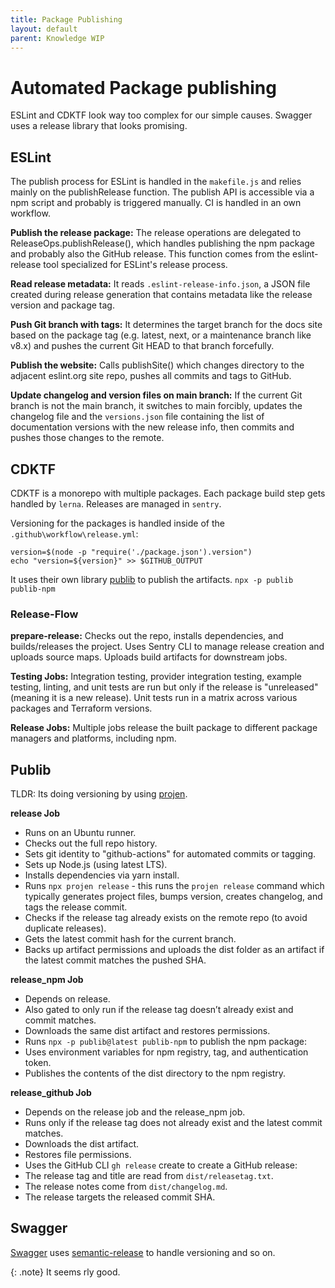 ```yaml
--- 
title: Package Publishing
layout: default
parent: Knowledge WIP
---
```


# Automated Package publishing


ESLint and CDKTF look way too complex for our simple causes.
Swagger uses a release library that looks promising.

## ESLint 

The publish process for ESLint is handled in the `makefile.js` and relies mainly on the publishRelease function.
The publish API is accessible via a npm script and probably is triggered manually. CI is handled in an own workflow.

**Publish the release package:**
The release operations are delegated to ReleaseOps.publishRelease(), which handles publishing the npm package and probably also the GitHub release. This function comes from the eslint-release tool specialized for ESLint's release process. 

**Read release metadata:**
It reads `.eslint-release-info.json`, a JSON file created during release generation that contains metadata like the release version and package tag.

**Push Git branch with tags:**
It determines the target branch for the docs site based on the package tag (e.g. latest, next, or a maintenance branch like v8.x) and pushes the current Git HEAD to that branch forcefully.

**Publish the website:**
Calls publishSite() which changes directory to the adjacent eslint.org site repo, pushes all commits and tags to GitHub.

**Update changelog and version files on main branch:**
If the current Git branch is not the main branch, it switches to main forcibly, updates the changelog file and the `versions.json` file containing the list of documentation versions with the new release info, then commits and pushes those changes to the remote.

## CDKTF

CDKTF is a monorepo with multiple packages. 
Each package build step gets handled by `lerna`. 
Releases are managed in `sentry`.

Versioning for the packages is handled inside of the `.github\workflow\release.yml`:

```YML
version=$(node -p "require('./package.json').version")
echo "version=${version}" >> $GITHUB_OUTPUT
```

It uses their own library [publib](https://github.com/cdklabs/publib) to publish the artifacts. `npx -p publib publib-npm`

### Release-Flow

**prepare-release:**
Checks out the repo, installs dependencies, and builds/releases the project.
Uses Sentry CLI to manage release creation and uploads source maps.
Uploads build artifacts for downstream jobs.

**Testing Jobs:**
Integration testing, provider integration testing, example testing, linting, and unit tests are run but only if the release is "unreleased" (meaning it is a new release).
Unit tests run in a matrix across various packages and Terraform versions.

**Release Jobs:**
Multiple jobs release the built package to different package managers and platforms, including npm.

## Publib

TLDR: Its doing versioning by using [projen](https://github.com/projen/projen).

**release Job**
- Runs on an Ubuntu runner.
- Checks out the full repo history.
- Sets git identity to "github-actions" for automated commits or tagging.
- Sets up Node.js (using latest LTS).
- Installs dependencies via yarn install.
- Runs `npx projen release` - this runs the `projen release` command which typically generates project files, bumps version, creates changelog, and tags the release commit.
- Checks if the release tag already exists on the remote repo (to avoid duplicate releases).
- Gets the latest commit hash for the current branch.
- Backs up artifact permissions and uploads the dist folder as an artifact if the latest commit matches the pushed SHA.

**release_npm Job**
- Depends on release.
- Also gated to only run if the release tag doesn’t already exist and commit matches.
- Downloads the same dist artifact and restores permissions.
- Runs `npx -p publib@latest publib-npm` to publish the npm package:
- Uses environment variables for npm registry, tag, and authentication token.
- Publishes the contents of the dist directory to the npm registry.

**release_github Job**
- Depends on the release job and the release_npm job.
- Runs only if the release tag does not already exist and the latest commit matches.
- Downloads the dist artifact.
- Restores file permissions.
- Uses the GitHub CLI `gh release` create to create a GitHub release:
- The release tag and title are read from `dist/releasetag.txt`.
- The release notes come from `dist/changelog.md`.
- The release targets the released commit SHA.

## Swagger

[Swagger](https://github.com/swagger-api/swagger-ui/blob/master/.github/workflows/release-swagger-ui.yml) uses [semantic-release](https://github.com/semantic-release/semantic-release) to handle versioning and so on.

{: .note}
It seems rly good. 

## 